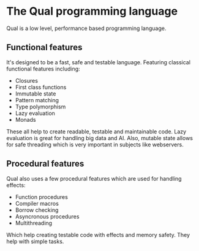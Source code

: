# The Qual programming language

Qual is a low level, performance based programming language. 

## Functional features
It's designed to be a fast, safe and testable language.
Featuring classical functional features including:
* Closures
* First class functions
* Immutable state
* Pattern matching
* Type polymorphism
* Lazy evaluation
* Monads

These all help to create readable, testable and maintainable code.
Lazy evaluation is great for handling big data and AI.
Also, mutable state allows for safe threading which is very important in subjects like webservers.

## Procedural features
Qual also uses a few procedural features which are used for handling effects:
* Function procedures
* Compiler macros
* Borrow checking
* Asyncronous procedures
* Multithreading

Which help creating testable code with effects and memory safety. They help with simple tasks.
